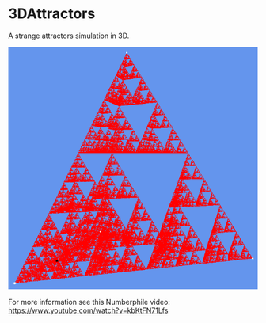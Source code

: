# 3DAttractors
A strange attractors simulation in 3D.

![Screenshot](https://github.com/PiMaker/3DAttractors/raw/master/Attractors.png)

For more information see this Numberphile video: https://www.youtube.com/watch?v=kbKtFN71Lfs
